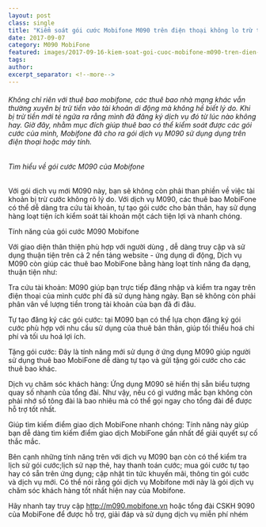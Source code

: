 ```yaml
---
layout: post
class: single
title: "Kiểm soát gói cước Mobifone M090 trên điện thoại không lo trừ tiền oan"
date: 2017-09-07
category: M090 MobiFone
featured: images/2017-09-16-kiem-soat-goi-cuoc-mobifone-m090-tren-dien-thoai-khong-lo-tru-tien-oan.jpg
tags:
author:
excerpt_separator: <!--more-->
---
```


###### Không chỉ riên với thuê bao mobifone, các thuê bao nhà mạng khác vẫn thường xuyên bị trừ tiền vào tài khoản di động mà không hề biết lý do. Khi bị trừ tiền mới té ngửa ra rằng mình đã đăng ký dịch vụ đó từ lúc nào không hay. Giờ đây, nhằm mục đích giúp thuê bao có thể kiểm soát được các gói cước của mình, Mobifone đã cho ra gói dịch vụ  M090 sử dụng dụng trên điện thoại hoặc máy tính. 

<!--more-->

###### Tìm hiểu về gói cước M090 của Mobifone

Với gói dịch vụ mới M090 này, bạn sẽ không còn phải than phiền về việc tài khoản bị trừ cước không rõ lý do. Với dịch vụ M090, các thuê bao MobiFone có thể dễ dàng tra cứu tài khoản, tự tạo gói cước cho bản thân, hay sử dụng hàng loạt tiện ích kiểm soát tài khoản một cách tiện lợi và nhanh chóng.

Tính năng của gói cước M090 Mobifone

Với giao diện thân thiện phù hợp với người dùng , dễ dàng truy cập và sử dụng  thuận tiện trên cả 2 nền tảng website - ứng dụng di động, Dịch vụ M090 còn giúp các thuê bao MobiFone bằng hàng loạt tính năng đa dạng, thuận tiện như:

Tra cứu tài khoản: M090 giúp bạn trực tiếp đăng nhập và kiểm tra ngay trên điện thoại của mình cước phí đã sử dụng hàng ngày. Bạn sẽ không còn phải phân vân về lượng tiền trong tài khoản của bạn đã đi đâu. 

Tự tạo đăng ký các gói cước:  tại M090 bạn có thể  lựa chọn đăng ký gói cước phù hợp với nhu cầu sử dụng của thuê bản thân, giúp tối thiểu hoá chi phí và tối ưu hoá lợi ích.

Tặng gói cước: Đây là tính năng mới sử dụng ở ứng dụng M090 giúp  người sử dụng thuê bao MobiFone dễ dàng tự tạo và gửi tặng gói cước cho các thuê bao khác.

Dịch vụ chăm sóc khách hàng: Ứng dụng M090 sẽ hiển thị sẵn biểu tượng quay số nhanh của tổng đài. Như vậy, nếu có gì vướng mắc bạn không còn phải nhớ số tông đài là bao nhiêu mà có thể gọi ngay cho tổng đài để được hỗ trợ tốt nhất. 

Giúp tìm kiếm điểm giao dịch MobiFone nhanh chóng:  Tính năng này giúp bạn dễ dàng tìm kiếm điểm giao dịch MobiFone gần nhất để giải quyết sự cố thắc mắc. 

Bên cạnh những tính năng trên với dịch vụ M090 bạn còn có thể kiểm tra lịch sử gói cước;lịch sử nạp thẻ, hay thanh toán cước; mua gói cước tự tạo hay có sẵn trên ứng dụng; cập nhật tin tức khuyến mãi, thông tin gói cước và dịch vụ mới. Có thể nói rằng gói dịch vụ Mobifone mới này là gói dịch vụ chăm sóc khách hàng tốt nhất hiện nay của Mobifone. 

Hãy nhanh tay truy cập http://m090.mobifone.vn hoặc tổng đài CSKH 9090 của MobiFone để được hỗ trợ, giải đáp và sử dụng dịch vụ miễn phí nhém 
